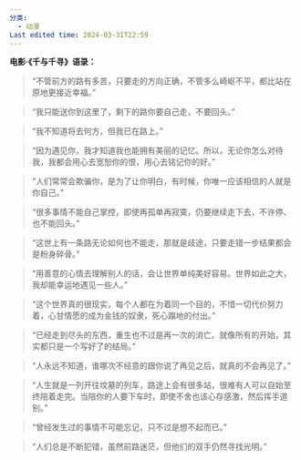```yaml
---
分类:
  - 动漫
Last edited time: 2024-03-31T22:59
---
```

**电影·《千与千寻》语录：**

  

> “不管前方的路有多苦，只要走的方向正确，不管多么崎岖不平，都比站在原地更接近幸福。”

> “我只能送你到这里了，剩下的路你要自己走，不要回头。”

> “我不知道将去何方，但我已在路上。”

> “因为遇见你，我才知道我也能拥有美丽的记忆。所以，无论你怎么对待我，我都会用心去宽恕你的恨，用心去铭记你的好。”

> “人们常常会欺骗你，是为了让你明白，有时候，你唯一应该相信的人就是你自己。”

> “很多事情不能自己掌控，即使再孤单再寂寞，仍要继续走下去，不许停、也不能回头。”

> “这世上有一条路无论如何也不能走，那就是歧途，只要走错一步结果都会是粉身碎骨。”

> “用善意的心情去理解别人的话，会让世界单纯美好容易。世界如此之大，我却能幸运地遇见一些人。”

> “这个世界真的很现实，每个人都在为着同一个目的，不惜一切代价努力着，心甘情愿的成为金钱的奴隶，死心蹋地的付出。”

> “已经走到尽头的东西，重生也不过是再一次的消亡。就像所有的开始，其实都只是一个写好了的结局。”

> “人永远不知道，谁哪次不经意的跟你说了再见之后，就真的不会再见了。”

> “人生就是一列开往坟墓的列车，路途上会有很多站，很难有人可以自始至终陪着走完。当陪你的人要下车时，即使不舍也该心存感激，然后挥手道别。”

> “曾经发生过的事情不可能忘记，只不过是想不起而已。”

> “人们总是不断犯错，虽然前路迷茫，但他们的双手仍然寻找光明。”